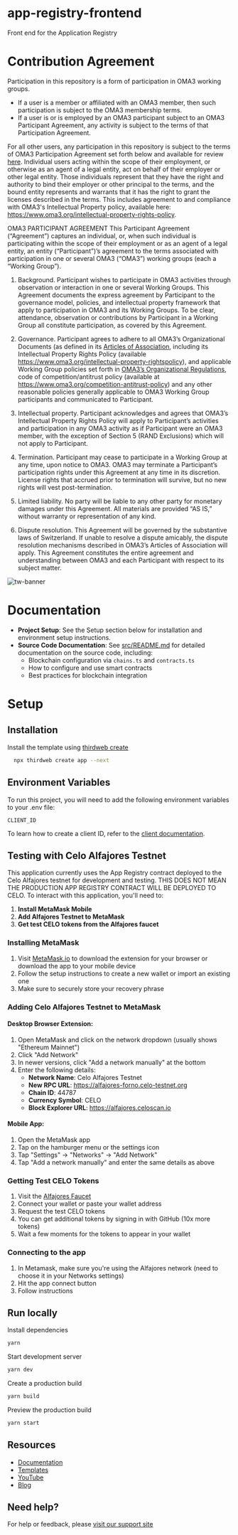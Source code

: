 # app-registry-frontend
Front end for the Application Registry

# Contribution Agreement

Participation in this repository is a form of participation in OMA3 working groups. 

- If a user is a member or affiliated with an OMA3 member, then such participation is subject to the OMA3 membership terms. 
- If a user is or is employed by an OMA3 participant subject to an OMA3 Participant Agreement, any activity is subject to the terms of that Participation Agreement.

For all other users, any participation in this repository is subject to the terms of OMA3 Participation Agreement set forth below and available for review [here](https://cdn.prod.website-files.com/62a88c8ec868deb8bcfa3353/646b9276323aa40616615e6f_OMA3%20Participant%20Agreement%20final%20230505.pdf). Individual users acting within the scope of their employment, or otherwise as an agent of a legal entity, act on behalf of their employer or other legal entity. Those individuals represent that they have the right and authority to bind their employer or other principal to the terms, and the bound entity represents and warrants that it has the right to grant the licenses described in the terms. This includes agreement to and compliance with OMA3's Intellectual Property policy, available here: https://www.oma3.org/intellectual-property-rights-policy.


OMA3 PARTICIPANT AGREEMENT 
This Participant Agreement (“Agreement”) captures an individual, or, when such individual is participating within the scope of their employment or as an agent of a legal entity, an entity (“Participant”)’s agreement to the terms associated with participation in one or several OMA3 (“OMA3”) working groups (each a “Working Group”). 

1. Background. Participant wishes to participate in OMA3 activities through observation or interaction in one or several Working Groups. This Agreement documents the express agreement by Participant to the governance model, policies, and intellectual property framework that apply to participation in OMA3 and its Working Groups. To be clear, attendance, observation or contributions by Participant in a Working Group all constitute participation, as covered by this Agreement. 

2. Governance. Participant agrees to adhere to all OMA3’s Organizational Documents (as defined in its [Articles of Association](https://www.oma3.org/articles-of-association), including its Intellectual Property Rights Policy (available https://www.oma3.org/intellectual-property-rightspolicy), and applicable Working Group policies set forth in [OMA3’s Organizational Regulations](https://www.oma3.org/organizational-regulations), code of competition/antitrust policy (available at https://www.oma3.org/competition-antitrust-policy) and any other reasonable policies generally applicable to OMA3 Working Group participants and communicated to Participant. 

3. Intellectual property. Participant acknowledges and agrees that OMA3’s Intellectual Property Rights Policy will apply to Participant’s activities and participation in any OMA3 activity as if Participant were an OMA3 member, with the exception of Section 5 (RAND Exclusions) which will not apply to Participant. 

4. Termination. Participant may cease to participate in a Working Group at any time, upon notice to OMA3. OMA3 may terminate a Participant’s participation rights under this Agreement at any time in its discretion. License rights that accrued prior to termination will survive, but no new rights will vest post-termination. 

5. Limited liability. No party will be liable to any other party for monetary damages under this Agreement. All materials are provided “AS IS,” without warranty or representation of any kind. 

6. Dispute resolution. This Agreement will be governed by the substantive laws of Switzerland. If unable to resolve a dispute amicably, the dispute resolution mechanisms described in OMA3’s Articles of Association will apply. This Agreement constitutes the entire agreement and understanding between OMA3 and each Participant with respect to its subject matter.

![tw-banner](https://github.com/thirdweb-example/next-starter/assets/57885104/20c8ce3b-4e55-4f10-ae03-2fe4743a5ee8)

# Documentation

- **Project Setup**: See the Setup section below for installation and environment setup instructions.
- **Source Code Documentation**: See [src/README.md](src/README.md) for detailed documentation on the source code, including:
  - Blockchain configuration via `chains.ts` and `contracts.ts`
  - How to configure and use smart contracts
  - Best practices for blockchain integration

# Setup

## Installation

Install the template using [thirdweb create](https://portal.thirdweb.com/cli/create)

```bash
  npx thirdweb create app --next
```

## Environment Variables

To run this project, you will need to add the following environment variables to your .env file:

`CLIENT_ID`

To learn how to create a client ID, refer to the [client documentation](https://portal.thirdweb.com/typescript/v5/client). 

## Testing with Celo Alfajores Testnet

This application currently uses the App Registry contract deployed to the Celo Alfajores testnet for development and testing. THIS DOES NOT MEAN THE PRODUCTION APP REGISTRY CONTRACT WILL BE DEPLOYED TO CELO.  To interact with this application, you'll need to:

1. **Install MetaMask Mobile**
2. **Add Alfajores Testnet to MetaMask**
3. **Get test CELO tokens from the Alfajores faucet**

### Installing MetaMask

1. Visit [MetaMask.io](https://metamask.io/download/) to download the extension for your browser or download the app to your mobile device
2. Follow the setup instructions to create a new wallet or import an existing one
3. Make sure to securely store your recovery phrase

### Adding Celo Alfajores Testnet to MetaMask

#### Desktop Browser Extension:

1. Open MetaMask and click on the network dropdown (usually shows "Ethereum Mainnet")
2. Click "Add Network"
3. In newer versions, click "Add a network manually" at the bottom
4. Enter the following details:
   - **Network Name**: Celo Alfajores Testnet
   - **New RPC URL**: https://alfajores-forno.celo-testnet.org
   - **Chain ID**: 44787
   - **Currency Symbol**: CELO
   - **Block Explorer URL**: https://alfajores.celoscan.io

#### Mobile App:

1. Open the MetaMask app
2. Tap on the hamburger menu or the settings icon
3. Tap "Settings" → "Networks" → "Add Network"
4. Tap "Add a network manually" and enter the same details as above

### Getting Test CELO Tokens

1. Visit the [Alfajores Faucet](https://faucet.celo.org/alfajores)
2. Connect your wallet or paste your wallet address
3. Request the test CELO tokens
4. You can get additional tokens by signing in with GitHub (10x more tokens)
5. Wait a few moments for the tokens to appear in your wallet

### Connecting to the app

1. In Metamask, make sure you're using the Alfajores network (need to choose it in your Networks settings)
2. Hit the app connect button
3. Follow instructions

## Run locally

Install dependencies

```bash
yarn
```

Start development server

```bash
yarn dev
```

Create a production build

```bash
yarn build
```

Preview the production build

```bash
yarn start
```

## Resources

- [Documentation](https://portal.thirdweb.com/typescript/v5)
- [Templates](https://thirdweb.com/templates)
- [YouTube](https://www.youtube.com/c/thirdweb)
- [Blog](https://blog.thirdweb.com)

## Need help?

For help or feedback, please [visit our support site](https://thirdweb.com/support)
